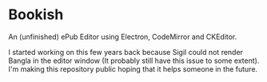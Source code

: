 # Bookish
An (unfinished) ePub Editor using Electron, CodeMirror and CKEditor.

I started working on this few years back because Sigil could not render Bangla in the editor window (It probably still have this issue to some extent). I'm making this repository public hoping that it helps someone in the future.
